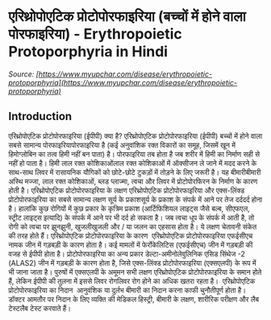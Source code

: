 # एरिथ्रोपोएटिक प्रोटोपोरफाइरिया (बच्चों में होने वाला पोरफाइरिया) - Erythropoietic Protoporphyria in Hindi
_Source: [https://www.myupchar.com/disease/erythropoietic-protoporphyria](https://www.myupchar.com/disease/erythropoietic-protoporphyria)_

## Introduction
एरिथ्रोपोएटिक प्रोटोपोरफाइरिया (ईपीपी) क्या है?
एरिथ्रोपोएटिक प्रोटोपोरफाइरिया (ईपीपी) बच्चों में होने वाला सबसे सामान्य पोरफाइरियापोरफाइरिया है (कई अनुवांशिक रक्त विकारों का समूह, जिसमें खून में हिमोग्लोबिन का तत्व हिमी नहीं बन पाता) है। पोरफाइरिया तब होता है जब शरीर में हिमी का निर्माण सही से नहीं हो पाता है। हिमी लाल रक्त कोशिकाओंलाल रक्त कोशिकाओं में ऑक्सीजन ले जाने में मदद करने के साथ-साथ लिवर में रासायनिक यौगिकों को छोटे-छोटे टुकड़ों में तोड़ने के लिए जरूरी है। यह बीमारीबीमारी अस्थि मज्जा, लाल रक्त कोशिकाओं, ब्लड प्लाज्मा, त्वचा और लिवर में प्रोटोपोरफिरन के निर्माण के कारण होती है।
एरिथ्रोपोएटिक प्रोटोपोरफाइरिया के लक्षण
एरिथ्रोपोएटिक प्रोटोपोरफाइरिया और एक्स-लिंक्ड प्रोटोपोरफाइरिया का सबसे सामान्य लक्षण सूर्य के प्रकाशसूर्य के प्रकाश के संपर्क में आने पर तेज दर्ददर्द होना है। हालांकि कुछ रोगियों में कुछ प्रकार के कृत्रिम प्रकाश (आर्टिफिशियल लाइट्स जैसे बल्ब, सीएफएल, स्ट्रीट लाइट्स इत्यादि) के संपर्क में आने पर भी दर्द हो सकता है। जब त्वचा धूप के संपर्क में आती है, तो रोगी को त्वचा पर झुनझुनी, खुजलीखुजली और / या जलन का एहसास होता है। ये लक्षण चेतावनी संकेत की तरह होते हैं।
एरिथ्रोपोएटिक प्रोटोपोरफाइरिया के कारण 
एरिथ्रोपोएटिक प्रोटोपोरफाइरिया एफईसीएच नामक जीन में गड़बड़ी के कारण होता है। कई मामलों में फेर्रोकेलिटिस (एफईसीएच) जीन में गड़बड़ी की वजह से ईपीपी होता है। प्रोटोपोरफाइरिया का अन्य प्रकार डेल्टा-अमीनोलेवुलिनिक एसिड सिंथेज -2 (ALAS2) जीन में गड़बड़ी के कारण होता है, जिसे एक्स-लिंक्ड प्रोटोपोरफाइरिया (एक्सएलपी) के रूप में भी जाना जाता है। पुरुषों में एक्सएलपी के अमूमन सभी लक्षण एरिथ्रोपोएटिक प्रोटोपोरफाइरिया के समान होते हैं, लेकिन ईपीपी की तुलना में इससे लिवर रोगलिवर रोग होने का अधिक खतरा रहता है। 
एरिथ्रोपोएटिक प्रोटोपोरफाइरिया का निदान 
आनुवंशिक या दुर्लभ बीमारी का निदान करना काफी चुनौतीपूर्ण होता है। डॉक्टर आमतौर पर निदान के लिए व्यक्ति की मेडिकल हिस्ट्री, बीमारी के लक्षण, शारीरिक परीक्षण और लैब टेस्टलैब टेस्ट करवाते हैं।

